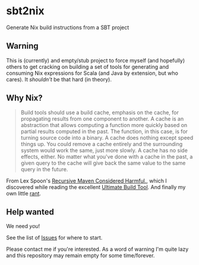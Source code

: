 sbt2nix
=======

Generate Nix build instructions from a SBT project

## Warning

This is (currently) and empty/stub project to force myself (and hopefully) others to get cracking on building a set of tools for generating and consuming Nix expressions for Scala (and Java by extension, but who cares). It _shouldn't_ be that hard (in theory).

## Why Nix?

> Build tools should use a build cache, emphasis on the cache, for propagating results from one component to another. A cache is an abstraction that allows computing a function more quickly based on partial results computed in the past. The function, in this case, is for turning source code into a binary. 
> A cache does nothing except speed things up. You could remove a cache entirely and the surrounding system would work the same, just more slowly. A cache has no side effects, either. No matter what you've done with a cache in the past, a given query to the cache will give back the same value to the same query in the future.

From Lex Spoon's [Recursive Maven Considered Harmful.](http://blog.lexspoon.org/2012/12/recursive-maven-considered-harmful.html), which I discovered while reading the excellent [Ultimate Build Tool](http://blog.ltgt.net/in-quest-of-the-ultimate-build-tool/). And finally my own little [rant](https://bitbucket.org/cofarrell/one-build-tool/src/master/README.md).

## Help wanted

We need _you_!

See the list of [Issues](https://github.com/charleso/sbt2nix/issues) for where to start.

Please contact me if you're interested. As a word of warning I'm quite lazy and this repository may remain empty for some time/forever.
